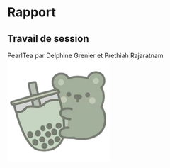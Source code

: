 # Rapport
## Travail de session

PearlTea par Delphine Grenier et Prethiah Rajaratnam
![Logo Pearl Tea](./assets/logo.png)